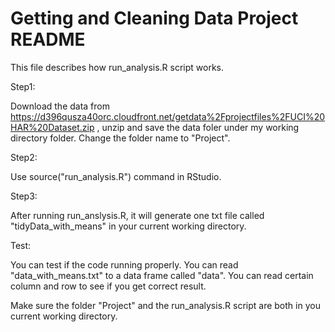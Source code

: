 Getting and Cleaning Data Project README
===================

This file describes how run_analysis.R script works.

Step1:

Download the data from https://d396qusza40orc.cloudfront.net/getdata%2Fprojectfiles%2FUCI%20HAR%20Dataset.zip , unzip and save the data foler under my working directory folder. Change the folder name to "Project".

Step2:

Use source("run_analysis.R") command in RStudio.

Step3:

After running run_anslysis.R, it will generate one txt file called "tidyData_with_means" in your current working directory.

Test:

You can test if the code running properly. You can read "data_with_means.txt" to a data frame called "data". You can read certain column and row to see if you get correct result.

Make sure the folder "Project" and the run_analysis.R script are both in you current working directory.
